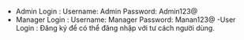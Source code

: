 - Admin Login :
Username: Admin
Password: Admin123@
- Manager Login :
Username: Manager
Password: Manan123@
-User Login : Đăng ký để có thể đăng nhập với tư cách người dùng.
